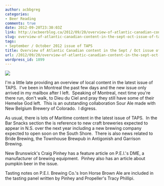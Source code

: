 ```yaml
---
author: acbbgreg
categories:
- Beer Reading
comments: true
date: 2012-09-20T23:30:03Z
link: http://acbeerblog.ca/2012/09/20/overview-of-atlantic-canadian-content-in-the-sept-oct-issue-of-taps/
slug: overview-of-atlantic-canadian-content-in-the-sept-oct-issue-of-taps
tags:
- September / October 2012 issue of TAPS
title: Overview of Atlantic Canadian content in the Sept / Oct issue of TAPS
url: /2012/09/20/overview-of-atlantic-canadian-content-in-the-sept-oct-issue-of-taps/
wordpress_id: 1899
---
```


[![](http://acbeerblog.ca/wp-content/uploads/2012/09/taps-sept-oct.gif)](http://acbeerblog.ca/wp-content/uploads/2012/09/taps-sept-oct.gif)

I'm a little late providing an overview of local content in the latest issue of TAPS.  I've been in Montreal the past few days and the new issue only arrived in my mailbox after I left.  Speaking of Montreal, next time you're there run, don't walk, to Dieu du Ciel and pray they still have some of their Hemelse God left.  This is an outstanding collaboration Sour Ale made with New Belgium Brewery of Colorado.  I digress.

As usual, there is lots of Maritime content in the latest issue of TAPS.  In the Bar Snacks section the is reference to new craft breweries expected to appear in N.S. over the next year including a new brewing company expected to open soon on the South Shore.  There is also news related to Bride Brewing, the Townhouse Brewpub in Antigonish and Garrison Brewing.

New Brunswick's Craig Pinhey has a feature article on P.E.I.'s DME, a manufacturer of brewing equipment.  Pinhey also has an article about pumpkin beer in the issue.

Tasting notes on P.E.I. Brewing Co.'s Iron Horse Brown Ale are included in the tasting panel written by Pinhey and Propeller's Tracy Phillipi.
